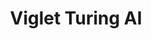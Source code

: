 ---
title: Viglet Turing AI
status: stable
order: 4
identifier: turing
permalink: /turing/
get-started: https://openviglet.github.io/docs/turing/
github: https://github.com/openturing/turing
github-org: openturing
release: 0.3.4
main-color: royalblue
logo-acronym: Tu
logo-section: AI
short-name: Turing AI
full-name: Viglet Turing AI
description: Semantic Navigation, Chatbot using Search Engine and Many NLP Vendors.
github-ci-url: https://github.com/openturing/turing/actions/workflows/build.yml
twitter-url: https://twitter.com/VigletTuring
download-message: Download Turing AI and add more value to your content.
download-size: 382 MB
download-url: https://github.com/openturing/turing/releases/download/v0.3.4/viglet-turing.jar
run-jar: viglet-turing.jar
run-port: 2700
social-image: https://avatars.githubusercontent.com/u/44909290?s=280&amp;v=4
facebook-url: https://www.facebook.com/viglet
file-type: .jar
youtube-channel: https://www.youtube.com/channel/UCMOUMnOecpTV05LpLytawuw
categories: ["website", "ai", "opentext"]
---